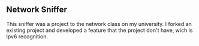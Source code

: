 ## Network Sniffer

This sniffer was a project to the network class on my university. I forked an existing project and developed a feature that the project don't have, wich is Ipv6 recognition.
